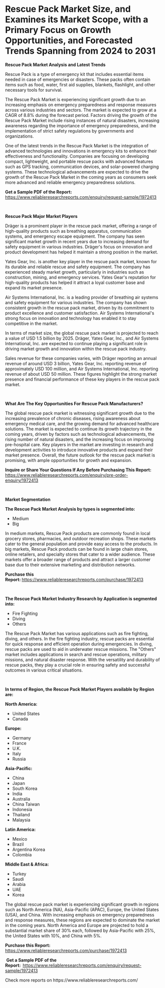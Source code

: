 <p><h1>Rescue Pack Market Size, and Examines its Market Scope, with a Primary Focus on Growth Opportunities, and Forecasted Trends Spanning from 2024 to 2031</h1></p><p><strong>Rescue Pack Market Analysis and Latest Trends</strong></p>
<p><p>Rescue Pack is a type of emergency kit that includes essential items needed in case of emergencies or disasters. These packs often contain items such as food, water, first aid supplies, blankets, flashlight, and other necessary tools for survival.</p><p>The Rescue Pack Market is experiencing significant growth due to an increasing emphasis on emergency preparedness and response measures across various industries and sectors. The market is expected to grow at a CAGR of 8.8% during the forecast period. Factors driving the growth of the Rescue Pack Market include rising instances of natural disasters, increasing awareness regarding the importance of emergency preparedness, and the implementation of strict safety regulations by governments and organizations.</p><p>One of the latest trends in the Rescue Pack Market is the integration of advanced technologies and innovations in emergency kits to enhance their effectiveness and functionality. Companies are focusing on developing compact, lightweight, and portable rescue packs with advanced features such as GPS tracking, communication devices, and solar-powered charging systems. These technological advancements are expected to drive the growth of the Rescue Pack Market in the coming years as consumers seek more advanced and reliable emergency preparedness solutions.</p></p>
<p><strong>Get a Sample PDF of the Report:&nbsp;</strong> <a href="https://www.reliableresearchreports.com/enquiry/request-sample/1972413">https://www.reliableresearchreports.com/enquiry/request-sample/1972413</a></p>
<p>&nbsp;</p>
<p><strong>Rescue Pack Major Market Players</strong></p>
<p><p>Dräger is a prominent player in the rescue pack market, offering a range of high-quality products such as breathing apparatus, communication systems, and emergency escape equipment. The company has seen significant market growth in recent years due to increasing demand for safety equipment in various industries. Dräger's focus on innovation and product development has helped it maintain a strong position in the market.</p><p>Yates Gear, Inc. is another key player in the rescue pack market, known for its durable and reliable rescue and safety equipment. The company has experienced steady market growth, particularly in industries such as construction, mining, and emergency services. Yates Gear's reputation for high-quality products has helped it attract a loyal customer base and expand its market presence.</p><p>Air Systems International, Inc. is a leading provider of breathing air systems and safety equipment for various industries. The company has shown consistent growth in the rescue pack market, driven by its commitment to product excellence and customer satisfaction. Air Systems International's strong focus on innovation and technology has enabled it to stay competitive in the market.</p><p>In terms of market size, the global rescue pack market is projected to reach a value of USD 1.5 billion by 2025. Dräger, Yates Gear, Inc., and Air Systems International, Inc. are expected to continue playing a significant role in driving market growth and innovation within the rescue pack industry.</p><p>Sales revenue for these companies varies, with Dräger reporting an annual revenue of around USD 3 billion, Yates Gear, Inc. reporting revenue of approximately USD 100 million, and Air Systems International, Inc. reporting revenue of about USD 50 million. These figures highlight the strong market presence and financial performance of these key players in the rescue pack market.</p></p>
<p>&nbsp;</p>
<p><strong>What Are The Key Opportunities For Rescue Pack Manufacturers?</strong></p>
<p><p>The global rescue pack market is witnessing significant growth due to the increasing prevalence of chronic diseases, rising awareness about emergency medical care, and the growing demand for advanced healthcare solutions. The market is expected to continue its growth trajectory in the coming years, driven by factors such as technological advancements, the rising number of natural disasters, and the increasing focus on improving pre-hospital care. Key players in the market are investing in research and development activities to introduce innovative products and expand their market presence. Overall, the future outlook for the rescue pack market is promising, with ample opportunities for growth and expansion.</p></p>
<p><strong>Inquire or Share Your Questions If Any Before Purchasing This Report:</strong> <a href="https://www.reliableresearchreports.com/enquiry/pre-order-enquiry/1972413">https://www.reliableresearchreports.com/enquiry/pre-order-enquiry/1972413</a></p>
<p>&nbsp;</p>
<p><strong>Market Segmentation</strong></p>
<p><strong>The Rescue Pack Market Analysis by types is segmented into:</strong></p>
<p><ul><li>Medium</li><li>Big</li></ul></p>
<p><p>In medium markets, Rescue Pack products are commonly found in local grocery stores, pharmacies, and outdoor recreation shops. These markets cater to the general population and provide easy access to the products. In big markets, Rescue Pack products can be found in large chain stores, online retailers, and specialty stores that cater to a wider audience. These markets offer a broader range of products and attract a larger customer base due to their extensive marketing and distribution networks.</p></p>
<p><strong>Purchase this Report:&nbsp;</strong><a href="https://www.reliableresearchreports.com/purchase/1972413">https://www.reliableresearchreports.com/purchase/1972413</a></p>
<p>&nbsp;</p>
<p><strong>The Rescue Pack Market Industry Research by Application is segmented into:</strong></p>
<p><ul><li>Fire Fighting</li><li>Diving</li><li>Others</li></ul></p>
<p><p>The Rescue Pack Market has various applications such as fire fighting, diving, and others. In the fire fighting industry, rescue packs are essential for quick response and efficient operation during emergencies. In diving, rescue packs are used to aid in underwater rescue missions. The "Others" market includes applications in search and rescue operations, military missions, and natural disaster response. With the versatility and durability of rescue packs, they play a crucial role in ensuring safety and successful outcomes in various critical situations.</p></p>
<p>&nbsp;</p>
<p><strong>In terms of Region, the Rescue Pack Market Players available by Region are:</strong></p>
<p>
    <p> <strong> North America: </strong>
        <ul>
            <li>United States</li>
            <li>Canada</li>
        </ul>
        </p> 
    <p> <strong> Europe: </strong>
        <ul>
            <li>Germany</li>
            <li>France</li>
            <li>U.K.</li>
            <li>Italy</li>
            <li>Russia</li>
        </ul>
        </p> 
    <p> <strong> Asia-Pacific: </strong>
        <ul>
            <li>China</li>
            <li>Japan</li>
            <li>South Korea</li>
            <li>India</li>
            <li>Australia</li>
            <li>China Taiwan</li>
            <li>Indonesia</li>
            <li>Thailand</li>
            <li>Malaysia</li>
        </ul>
        </p> 
    <p> <strong> Latin America: </strong>
        <ul>
            <li>Mexico</li>
            <li>Brazil</li>
            <li>Argentina Korea</li>
            <li>Colombia</li>
        </ul>
        </p> 
    <p> <strong> Middle East & Africa: </strong>
        <ul>
            <li>Turkey</li>
            <li>Saudi</li>
            <li>Arabia</li>
            <li>UAE</li>
            <li>Korea</li>
        </ul>
    </p>
    </p>
<p><p>The global rescue pack market is experiencing significant growth in regions such as North America (NA), Asia-Pacific (APAC), Europe, the United States (USA), and China. With increasing emphasis on emergency preparedness and response measures, these regions are expected to dominate the market in the coming years. North America and Europe are projected to hold a substantial market share of 30% each, followed by Asia-Pacific with 25%, the United States with 10%, and China with 5%.</p></p>
<p><strong>Purchase this Report: </strong><a href="https://www.reliableresearchreports.com/purchase/1972413">https://www.reliableresearchreports.com/purchase/1972413</a></p>
<p>&nbsp;<strong>Get a Sample PDF of the Report:&nbsp;&nbsp;</strong><a href="https://www.reliableresearchreports.com/enquiry/request-sample/1972413">https://www.reliableresearchreports.com/enquiry/request-sample/1972413</a></p>
<p><strong></strong></p>
<p>Check more reports on https://www.reliableresearchreports.com/</p>